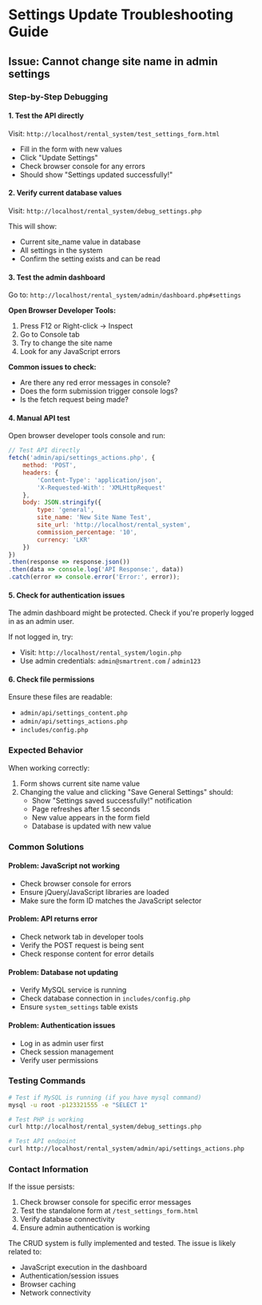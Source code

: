 # Settings Update Troubleshooting Guide

## Issue: Cannot change site name in admin settings

### Step-by-Step Debugging

#### 1. **Test the API directly**
Visit: `http://localhost/rental_system/test_settings_form.html`

- Fill in the form with new values
- Click "Update Settings"
- Check browser console for any errors
- Should show "Settings updated successfully!"

#### 2. **Verify current database values**
Visit: `http://localhost/rental_system/debug_settings.php`

This will show:
- Current site_name value in database
- All settings in the system
- Confirm the setting exists and can be read

#### 3. **Test the admin dashboard**
Go to: `http://localhost/rental_system/admin/dashboard.php#settings`

**Open Browser Developer Tools:**
1. Press F12 or Right-click → Inspect
2. Go to Console tab
3. Try to change the site name
4. Look for any JavaScript errors

**Common issues to check:**
- Are there any red error messages in console?
- Does the form submission trigger console logs?
- Is the fetch request being made?

#### 4. **Manual API test**
Open browser developer tools console and run:

```javascript
// Test API directly
fetch('admin/api/settings_actions.php', {
    method: 'POST',
    headers: {
        'Content-Type': 'application/json',
        'X-Requested-With': 'XMLHttpRequest'
    },
    body: JSON.stringify({
        type: 'general',
        site_name: 'New Site Name Test',
        site_url: 'http://localhost/rental_system',
        commission_percentage: '10',
        currency: 'LKR'
    })
})
.then(response => response.json())
.then(data => console.log('API Response:', data))
.catch(error => console.error('Error:', error));
```

#### 5. **Check for authentication issues**
The admin dashboard might be protected. Check if you're properly logged in as an admin user.

If not logged in, try:
- Visit: `http://localhost/rental_system/login.php`
- Use admin credentials: `admin@smartrent.com` / `admin123`

#### 6. **Check file permissions**
Ensure these files are readable:
- `admin/api/settings_content.php`
- `admin/api/settings_actions.php`
- `includes/config.php`

### Expected Behavior

When working correctly:
1. Form shows current site name value
2. Changing the value and clicking "Save General Settings" should:
   - Show "Settings saved successfully!" notification
   - Page refreshes after 1.5 seconds
   - New value appears in the form field
   - Database is updated with new value

### Common Solutions

#### Problem: JavaScript not working
- Check browser console for errors
- Ensure jQuery/JavaScript libraries are loaded
- Make sure the form ID matches the JavaScript selector

#### Problem: API returns error
- Check network tab in developer tools
- Verify the POST request is being sent
- Check response content for error details

#### Problem: Database not updating
- Verify MySQL service is running
- Check database connection in `includes/config.php`
- Ensure `system_settings` table exists

#### Problem: Authentication issues
- Log in as admin user first
- Check session management
- Verify user permissions

### Testing Commands

```bash
# Test if MySQL is running (if you have mysql command)
mysql -u root -p123321555 -e "SELECT 1"

# Test PHP is working
curl http://localhost/rental_system/debug_settings.php

# Test API endpoint
curl http://localhost/rental_system/admin/api/settings_actions.php
```

### Contact Information

If the issue persists:
1. Check browser console for specific error messages
2. Test the standalone form at `/test_settings_form.html`
3. Verify database connectivity
4. Ensure admin authentication is working

The CRUD system is fully implemented and tested. The issue is likely related to:
- JavaScript execution in the dashboard
- Authentication/session issues
- Browser caching
- Network connectivity